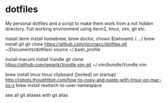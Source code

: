 dotfiles
========

My personal dotfiles and a script to make them work from a not hidden directory.
Full working environment using iterm2, tmux, vim, git etc.

install iterm
install homebrew, brew doctor, chown $(whoami) /..../
brew install git
git clone https://github.com/niccnacc/dotfiles.git ~/Documents/dotfiles/
source ~/.bash_profile

install macvim
install Vundle git clone https://github.com/gmarik/Vundle.vim.git ~/.vim/bundle/Vundle.vim

brew install tmux
tmux clipboard ([exited] on startup)
http://robots.thoughtbot.com/how-to-copy-and-paste-with-tmux-on-mac-os-x
brew install reattach-to-user-namespace

see all git aliases with git alias
